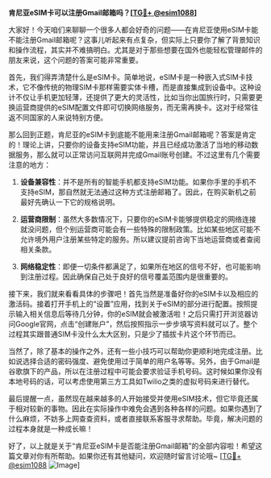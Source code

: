 **肯尼亚eSIM卡可以注册Gmail邮箱吗？[[TG💪+ @esim1088](https://t.me/s/esim1088)]**

大家好！今天咱们来聊聊一个很多人都会好奇的问题——在肯尼亚使用eSIM卡能不能注册Gmail邮箱呢？这事儿听起来有点复杂，但实际上只要你了解了背景知识和操作流程，其实并不难搞明白。尤其是对于那些想要在国外也能轻松管理邮件的朋友来说，这个问题的答案可能非常重要。

首先，我们得弄清楚什么是eSIM卡。简单地说，eSIM卡是一种嵌入式SIM卡技术，它不像传统的物理SIM卡那样需要实体卡槽，而是直接集成到设备中。这种设计不仅让手机更加轻薄，还提供了更大的灵活性，比如当你出国旅行时，只需要更换运营商提供的eSIM配置文件即可切换网络服务，而无需再换卡。这对于经常往返不同国家的人来说特别方便。

那么回到正题，肯尼亚的eSIM卡到底能不能用来注册Gmail邮箱呢？答案是肯定的！理论上讲，只要你的设备支持eSIM功能，并且已经成功激活了当地的移动数据服务，那么就可以正常访问互联网并完成Gmail账号创建。不过这里有几个需要注意的地方：

1. **设备兼容性**：并不是所有的智能手机都支持eSIM功能。如果你手里的手机不支持eSIM，那自然就无法通过这种方式注册邮箱了。因此，在购买新机之前最好先确认一下它的规格说明。

2. **运营商限制**：虽然大多数情况下，只要你的eSIM卡能够提供稳定的网络连接就没问题，但个别运营商可能会有一些特殊的限制政策。比如某些地区可能不允许境外用户注册某些特定的服务。所以建议提前咨询下当地运营商或者查阅相关条款。

3. **网络稳定性**：即便一切条件都满足了，如果所在地区的信号不好，也可能影响到注册过程。因此确保自己处于良好的信号覆盖范围内是很重要的。

接下来，我们就来看看具体的步骤吧！首先当然是准备好你的eSIM卡以及相应的激活码。接着打开手机上的“设置”应用，找到关于eSIM的部分进行配置。按照提示输入相关信息后等待几分钟，你的eSIM就会被激活啦！之后只需打开浏览器访问Google官网，点击“创建账户”，然后按照指示一步步填写资料就可以了。整个过程其实跟普通SIM卡没什么太大区别，只是少了插拔卡片这个环节而已。

当然了，除了基本的操作之外，还有一些小技巧可以帮助你更顺利地完成注册。比如说选择合适的密码强度、避免使用过于简单的用户名等等。另外，由于Gmail是谷歌旗下的产品，所以在注册过程中可能会要求验证手机号码。这时候如果你没有本地号码的话，可以考虑使用第三方工具如Twilio之类的虚拟号码来进行替代。

最后提醒一点，虽然现在越来越多的人开始接受并使用eSIM技术，但它毕竟还属于相对较新的事物。因此在实际操作中难免会遇到各种各样的问题。如果你遇到了什么麻烦，不妨多上网查查资料，或者直接联系客服寻求帮助。毕竟，解决问题的过程本身就是一种成长嘛！

好了，以上就是关于“肯尼亚eSIM卡是否能注册Gmail邮箱”的全部内容啦！希望这篇文章对你有所帮助。如果你还有其他疑问，欢迎随时留言讨论哦~ [[TG💪+ @esim1088](https://t.me/s/esim1088) ![Image](https://i.postimg.cc/4NQfJmqS/Snipaste-2025-05-13-00-14-12.png)]